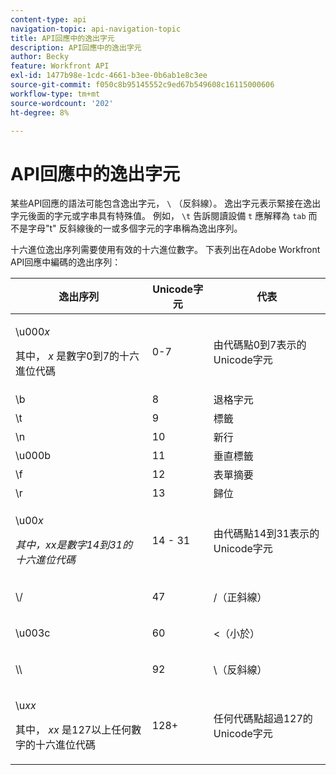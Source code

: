 ```yaml
---
content-type: api
navigation-topic: api-navigation-topic
title: API回應中的逸出字元
description: API回應中的逸出字元
author: Becky
feature: Workfront API
exl-id: 1477b98e-1cdc-4661-b3ee-0b6ab1e8c3ee
source-git-commit: f050c8b95145552c9ed67b549608c16115000606
workflow-type: tm+mt
source-wordcount: '202'
ht-degree: 8%

---
```


# API回應中的逸出字元

某些API回應的語法可能包含逸出字元， `\` （反斜線）。 逸出字元表示緊接在逸出字元後面的字元或字串具有特殊值。 例如， `\t` 告訴閱讀設備 `t` 應解釋為 `tab` 而不是字母&quot;t&quot; 反斜線後的一或多個字元的字串稱為逸出序列。

十六進位逸出序列需要使用有效的十六進位數字。 下表列出在Adobe Workfront API回應中編碼的逸出序列：

<table style="table-layout:auto"> 
 <col> 
 <col> 
 <col> 
 <thead> 
  <tr> 
   <th><strong>逸出序列</strong> </th> 
   <th><strong>Unicode字元</strong> </th> 
   <th><strong>代表</strong> </th> 
  </tr> 
 </thead> 
 <tbody> 
  <tr> 
   <td> <p>\u000<em>x</em></p> <p>其中， <em>x</em> 是數字0到7的十六進位代碼</p> </td> 
   <td>0-7</td> 
   <td>由代碼點0到7表示的Unicode字元</td> 
  </tr> 
  <tr> 
   <td>\b</td> 
   <td>8</td> 
   <td>退格字元</td> 
  </tr> 
  <tr> 
   <td>\t</td> 
   <td>9</td> 
   <td>標籤</td> 
  </tr> 
  <tr> 
   <td>\n</td> 
   <td>10</td> 
   <td>新行</td> 
  </tr> 
  <tr> 
   <td>\u000b</td> 
   <td>11</td> 
   <td>垂直標籤</td> 
  </tr> 
  <tr> 
   <td>\f</td> 
   <td>12</td> 
   <td>表單摘要</td> 
  </tr> 
  <tr> 
   <td>\r</td> 
   <td>13</td> 
   <td>歸位</td> 
  </tr> 
  <tr> 
   <td> <p>\u00<em>x</em></p> <p><em>其中，xx是數字14到31的十六進位代碼</em> </p> </td> 
   <td>14 - 31</td> 
   <td>由代碼點14到31表示的Unicode字元</td> 
  </tr> 
  <tr> 
   <td> <p>\/</p> </td> 
   <td>47</td> 
   <td>/（正斜線）</td> 
  </tr> 
  <tr> 
   <td> <p>\u003c</p> </td> 
   <td>60</td> 
   <td>&lt;（小於）</td> 
  </tr> 
  <tr> 
   <td> <p>\\</p> </td> 
   <td>92</td> 
   <td>\（反斜線）</td> 
  </tr> 
  <tr> 
   <td> <p>\u<em>xx</em></p> <p>其中， <em>xx</em> 是127以上任何數字的十六進位代碼</p> </td> 
   <td>128+</td> 
   <td>任何代碼點超過127的Unicode字元</td> 
  </tr> 
 </tbody> 
</table>
